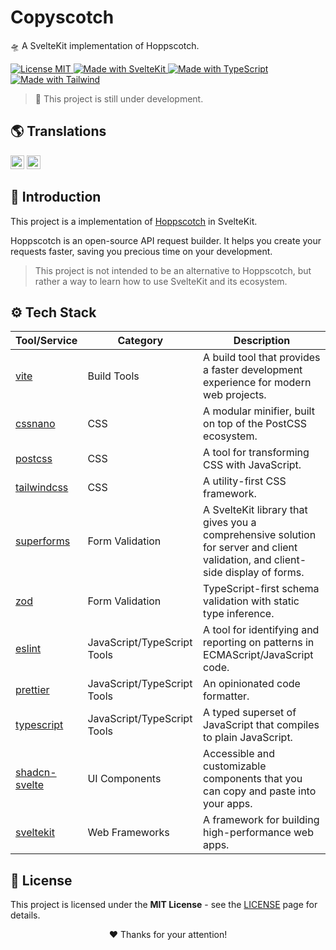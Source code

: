 # Copyscotch

🛸 A SvelteKit implementation of Hoppscotch.

<p align="left">
  <a href="/LICENSE" title="Show the MIT License">
    <img src="https://img.shields.io/badge/License-MIT-blue.svg?style=for-the-badge" alt="License MIT">
  </a>
  <a href="https://kit.svelte.dev" title="Open SvelteKit Website">
    <img src="https://img.shields.io/badge/SvelteKit-4A4A55?style=for-the-badge&logo=svelte&logoColor=FF3E00" alt="Made with SvelteKit" />
  </a>
  <a href="https://www.typescriptlang.org/docs" title="Open TypeScript Website">
    <img src="https://img.shields.io/badge/TypeScript-007ACC?style=for-the-badge&logo=typescript&logoColor=white" alt="Made with TypeScript" />
  </a>
  <a href="https://tailwindcss.com" title="Open Tailwind Website">
    <img src="https://img.shields.io/badge/Tailwind-38B2AC?style=for-the-badge&logo=tailwind-css&logoColor=white" alt="Made with Tailwind" />
  </a>
</p>

> 🚧 This project is still under development.

## 🌎 Translations

<kbd>[<img title="English" alt="English" src="https://flagicons.lipis.dev/flags/4x3/us.svg" width="22">](/docs/translations/en/README.md)</kbd>
<kbd>[<img title="Português Brasileiro" alt="Português Brasileiro" src="https://flagicons.lipis.dev/flags/4x3/br.svg" width="22">](/docs/translations/pt/README.md)</kbd>

## 📖 Introduction

This project is a implementation of [Hoppscotch](https://hoppscotch.com/) in SvelteKit.

Hoppscotch is an open-source API request builder. It helps you create your requests faster, saving you precious time on your development.

> This project is not intended to be an alternative to Hoppscotch, but rather a way to learn how to use SvelteKit and its ecosystem.

## ⚙️ Tech Stack

| Tool/Service                                    | Category                    | Description                                                                                                                     |
| ----------------------------------------------- | --------------------------- | ------------------------------------------------------------------------------------------------------------------------------- |
| [vite](https://vitejs.dev/)                     | Build Tools                 | A build tool that provides a faster development experience for modern web projects.                                             |
| [cssnano](https://cssnano.github.io/cssnano/)   | CSS                         | A modular minifier, built on top of the PostCSS ecosystem.                                                                      |
| [postcss](https://postcss.org)                  | CSS                         | A tool for transforming CSS with JavaScript.                                                                                    |
| [tailwindcss](https://tailwindcss.com/)         | CSS                         | A utility-first CSS framework.                                                                                                  |
| [superforms](https://superforms.rocks/)         | Form Validation             | A SvelteKit library that gives you a comprehensive solution for server and client validation, and client-side display of forms. |
| [zod](https://zod.dev/)                         | Form Validation             | TypeScript-first schema validation with static type inference.                                                                  |
| [eslint](https://eslint.org/)                   | JavaScript/TypeScript Tools | A tool for identifying and reporting on patterns in ECMAScript/JavaScript code.                                                 |
| [prettier](https://prettier.io/)                | JavaScript/TypeScript Tools | An opinionated code formatter.                                                                                                  |
| [typescript](https://www.typescriptlang.org/)   | JavaScript/TypeScript Tools | A typed superset of JavaScript that compiles to plain JavaScript.                                                               |
| [shadcn-svelte](https://www.shadcn-svelte.com/) | UI Components               | Accessible and customizable components that you can copy and paste into your apps.                                              |
| [sveltekit](https://kit.svelte.dev/)            | Web Frameworks              | A framework for building high-performance web apps.                                                                             |

## 📜 License

This project is licensed under the **MIT License** - see the [LICENSE](/LICENSE) page for details.

<p align="center">
 ❤️ Thanks for your attention!
</p>
